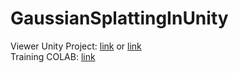 # GaussianSplattingInUnity

Viewer Unity Project:
[link](https://drive.google.com/file/d/14TnhSAvrvxURT3AC9eKyljEJanB-v5My/view?usp=drive_link)
or
[link](https://drive.google.com/file/d/14TnhSAvrvxURT3AC9eKyljEJanB-v5My/view?usp=sharing)
<br>
Training COLAB:
[link](https://colab.research.google.com/drive/1WvXGULlwaVcjvTAwzg7FOMhsD73eUprc?usp=drive_link)
